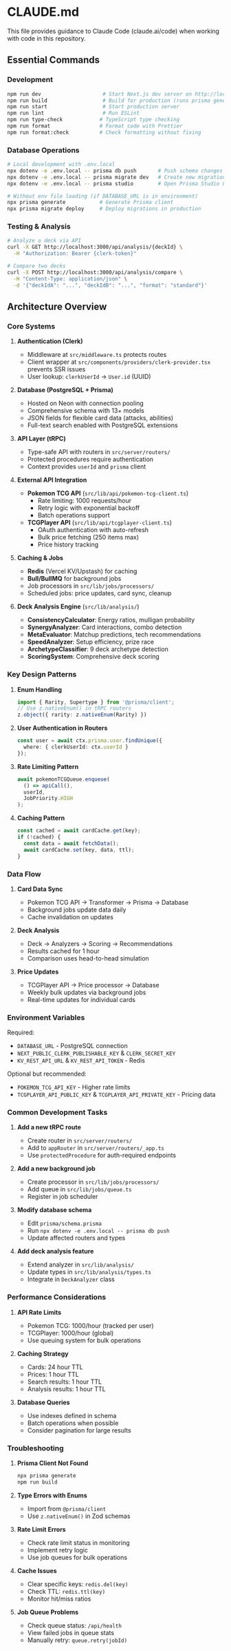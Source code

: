 # CLAUDE.md

This file provides guidance to Claude Code (claude.ai/code) when working with code in this repository.

## Essential Commands

### Development
```bash
npm run dev                    # Start Next.js dev server on http://localhost:3000
npm run build                  # Build for production (runs prisma generate first)
npm run start                  # Start production server
npm run lint                   # Run ESLint
npm run type-check            # TypeScript type checking
npm run format                # Format code with Prettier
npm run format:check          # Check formatting without fixing
```

### Database Operations
```bash
# Local development with .env.local
npx dotenv -e .env.local -- prisma db push       # Push schema changes to database
npx dotenv -e .env.local -- prisma migrate dev   # Create new migration
npx dotenv -e .env.local -- prisma studio        # Open Prisma Studio GUI

# Without env file loading (if DATABASE_URL is in environment)
npx prisma generate           # Generate Prisma client
npx prisma migrate deploy     # Deploy migrations in production
```

### Testing & Analysis
```bash
# Analyze a deck via API
curl -X GET http://localhost:3000/api/analysis/{deckId} \
  -H "Authorization: Bearer {clerk-token}"

# Compare two decks
curl -X POST http://localhost:3000/api/analysis/compare \
  -H "Content-Type: application/json" \
  -d '{"deckIdA": "...", "deckIdB": "...", "format": "standard"}'
```

## Architecture Overview

### Core Systems

1. **Authentication (Clerk)**
   - Middleware at `src/middleware.ts` protects routes
   - Client wrapper at `src/components/providers/clerk-provider.tsx` prevents SSR issues
   - User lookup: `clerkUserId` → `User.id` (UUID)

2. **Database (PostgreSQL + Prisma)**
   - Hosted on Neon with connection pooling
   - Comprehensive schema with 13+ models
   - JSON fields for flexible card data (attacks, abilities)
   - Full-text search enabled with PostgreSQL extensions

3. **API Layer (tRPC)**
   - Type-safe API with routers in `src/server/routers/`
   - Protected procedures require authentication
   - Context provides `userId` and `prisma` client

4. **External API Integration**
   - **Pokemon TCG API** (`src/lib/api/pokemon-tcg-client.ts`)
     - Rate limiting: 1000 requests/hour
     - Retry logic with exponential backoff
     - Batch operations support
   - **TCGPlayer API** (`src/lib/api/tcgplayer-client.ts`)
     - OAuth authentication with auto-refresh
     - Bulk price fetching (250 items max)
     - Price history tracking

5. **Caching & Jobs**
   - **Redis** (Vercel KV/Upstash) for caching
   - **Bull/BullMQ** for background jobs
   - Job processors in `src/lib/jobs/processors/`
   - Scheduled jobs: price updates, card sync, cleanup

6. **Deck Analysis Engine** (`src/lib/analysis/`)
   - **ConsistencyCalculator**: Energy ratios, mulligan probability
   - **SynergyAnalyzer**: Card interactions, combo detection
   - **MetaEvaluator**: Matchup predictions, tech recommendations
   - **SpeedAnalyzer**: Setup efficiency, prize race
   - **ArchetypeClassifier**: 9 deck archetype detection
   - **ScoringSystem**: Comprehensive deck scoring

### Key Design Patterns

1. **Enum Handling**
   ```typescript
   import { Rarity, Supertype } from '@prisma/client';
   // Use z.nativeEnum() in tRPC routers
   z.object({ rarity: z.nativeEnum(Rarity) })
   ```

2. **User Authentication in Routers**
   ```typescript
   const user = await ctx.prisma.user.findUnique({
     where: { clerkUserId: ctx.userId }
   });
   ```

3. **Rate Limiting Pattern**
   ```typescript
   await pokemonTCGQueue.enqueue(
     () => apiCall(),
     userId,
     JobPriority.HIGH
   );
   ```

4. **Caching Pattern**
   ```typescript
   const cached = await cardCache.get(key);
   if (!cached) {
     const data = await fetchData();
     await cardCache.set(key, data, ttl);
   }
   ```

### Data Flow

1. **Card Data Sync**
   - Pokemon TCG API → Transformer → Prisma → Database
   - Background jobs update data daily
   - Cache invalidation on updates

2. **Deck Analysis**
   - Deck → Analyzers → Scoring → Recommendations
   - Results cached for 1 hour
   - Comparison uses head-to-head simulation

3. **Price Updates**
   - TCGPlayer API → Price processor → Database
   - Weekly bulk updates via background jobs
   - Real-time updates for individual cards

### Environment Variables

Required:
- `DATABASE_URL` - PostgreSQL connection
- `NEXT_PUBLIC_CLERK_PUBLISHABLE_KEY` & `CLERK_SECRET_KEY`
- `KV_REST_API_URL` & `KV_REST_API_TOKEN` - Redis

Optional but recommended:
- `POKEMON_TCG_API_KEY` - Higher rate limits
- `TCGPLAYER_API_PUBLIC_KEY` & `TCGPLAYER_API_PRIVATE_KEY` - Pricing data

### Common Development Tasks

1. **Add a new tRPC route**
   - Create router in `src/server/routers/`
   - Add to `appRouter` in `src/server/routers/_app.ts`
   - Use `protectedProcedure` for auth-required endpoints

2. **Add a new background job**
   - Create processor in `src/lib/jobs/processors/`
   - Add queue in `src/lib/jobs/queue.ts`
   - Register in job scheduler

3. **Modify database schema**
   - Edit `prisma/schema.prisma`
   - Run `npx dotenv -e .env.local -- prisma db push`
   - Update affected routers and types

4. **Add deck analysis feature**
   - Extend analyzer in `src/lib/analysis/`
   - Update types in `src/lib/analysis/types.ts`
   - Integrate in `DeckAnalyzer` class

### Performance Considerations

1. **API Rate Limits**
   - Pokemon TCG: 1000/hour (tracked per user)
   - TCGPlayer: 1000/hour (global)
   - Use queuing system for bulk operations

2. **Caching Strategy**
   - Cards: 24 hour TTL
   - Prices: 1 hour TTL
   - Search results: 1 hour TTL
   - Analysis results: 1 hour TTL

3. **Database Queries**
   - Use indexes defined in schema
   - Batch operations when possible
   - Consider pagination for large results

### Troubleshooting

1. **Prisma Client Not Found**
   ```bash
   npx prisma generate
   npm run build
   ```

2. **Type Errors with Enums**
   - Import from `@prisma/client`
   - Use `z.nativeEnum()` in Zod schemas

3. **Rate Limit Errors**
   - Check rate limit status in monitoring
   - Implement retry logic
   - Use job queues for bulk operations

4. **Cache Issues**
   - Clear specific keys: `redis.del(key)`
   - Check TTL: `redis.ttl(key)`
   - Monitor hit/miss ratios

5. **Job Queue Problems**
   - Check queue status: `/api/health`
   - View failed jobs in queue stats
   - Manually retry: `queue.retry(jobId)`